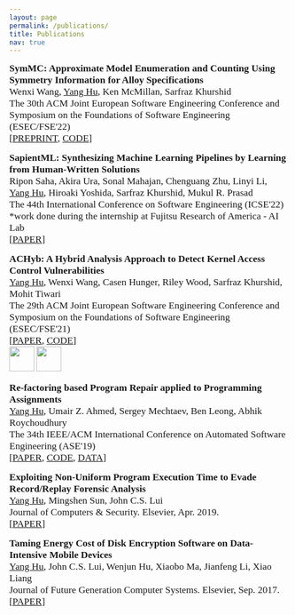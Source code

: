 ```yaml
---
layout: page
permalink: /publications/
title: Publications
nav: true
---
```

<span style="font-family:Consolas; font-size:1.25em; font-weight:bold;">SymMC: Approximate Model Enumeration and Counting Using Symmetry Information for Alloy Specifications</span><br/>
<span style="font-family:Consolas; font-size:1.25em;"> Wenxi Wang, <u>Yang Hu</u>, Ken McMillan, Sarfraz Khurshid</span><br/>
<span style="font-family:Consolas; font-size:1.25em;">The 30th ACM Joint European Software Engineering Conference and Symposium on the Foundations of Software Engineering (ESEC/FSE'22)</span><br/>
<span style="font-family:Consolas; font-size:1.25em;">\[[PREPRINT](https://wenxiwang.github.io/papers/SymMC.pdf), [CODE](https://github.com/wenxiwang/SymMC-Tool)\]</span><br/>

<span style="font-family:Consolas; font-size:1.25em; font-weight:bold;">SapientML: Synthesizing Machine Learning Pipelines by Learning
from Human-Written Solutions</span><br/>
<span style="font-family:Consolas; font-size:1.25em;"> Ripon Saha, Akira Ura, Sonal Mahajan, Chenguang Zhu, Linyi Li, <u>Yang Hu</u>, Hiroaki Yoshida, Sarfraz Khurshid, Mukul R. Prasad</span><br/>
<span style="font-family:Consolas; font-size:1.25em;">The 44th International Conference on Software Engineering (ICSE'22)</span><br/>
<span style="font-family:Consolas; font-size:1.25em;">\*work done during the internship at Fujitsu Research of America - AI Lab </span><br/>
<span style="font-family:Consolas; font-size:1.25em;">\[[PAPER](https://arxiv.org/pdf/2202.10451.pdf)\]</span><br/>

<span style="font-family:Consolas; font-size:1.25em; font-weight:bold;">ACHyb: A Hybrid Analysis Approach to Detect Kernel Access Control Vulnerabilities</span><br/>
<span style="font-family:Consolas; font-size:1.25em;"> <u>Yang Hu</u>, Wenxi Wang, Casen Hunger, Riley Wood, Sarfraz Khurshid, Mohit Tiwari</span><br/>
<span style="font-family:Consolas; font-size:1.25em;">The 29th ACM Joint European Software Engineering Conference and Symposium on the Foundations of Software Engineering (ESEC/FSE'21)</span><br/>
<span style="font-family:Consolas; font-size:1.25em;">\[[PAPER](https://dl.acm.org/doi/abs/10.1145/3468264.3468627), [CODE](https://github.com/githubhuyang/achyb)\]</span><br/>
<span style="font-family:Consolas; font-size:1.25em;"><image src="https://www.acm.org/binaries/content/gallery/acm/publications/artifact-review-v1_1-badges/artifacts_available_v1_1.png" style="width:45px;height:45px;"/> <image src="https://www.acm.org/binaries/content/gallery/acm/publications/artifact-review-v1_1-badges/artifacts_evaluated_reusable_v1_1.png" style="width:45px;height:45px;"/></span>

<span style="font-family:Consolas; font-size:1.25em; font-weight:bold;">Re-factoring based Program Repair applied to Programming Assignments</span><br/>
<span style="font-family:Consolas; font-size:1.25em;"> <u>Yang Hu</u>, Umair Z. Ahmed, Sergey Mechtaev, Ben Leong, Abhik Roychoudhury</span><br/>
<span style="font-family:Consolas; font-size:1.25em;">The 34th IEEE/ACM International Conference on Automated Software Engineering (ASE'19)</span><br/>
<span style="font-family:Consolas; font-size:1.25em;">\[[PAPER](https://ieeexplore.ieee.org/abstract/document/8952522), [CODE](https://github.com/githubhuyang/refactory), [DATA](https://github.com/githubhuyang/refactory#publication)\]</span>

<span style="font-family:Consolas; font-size:1.25em; font-weight:bold;">Exploiting Non-Uniform Program Execution Time to Evade Record/Replay Forensic Analysis</span><br/>
<span style="font-family:Consolas; font-size:1.25em;"> <u>Yang Hu</u>, Mingshen Sun, John C.S. Lui</span><br/>
<span style="font-family:Consolas; font-size:1.25em;">Journal of Computers & Security. Elsevier, Apr. 2019.</span><br/>
<span style="font-family:Consolas; font-size:1.25em;">\[[PAPER](https://www.sciencedirect.com/science/article/pii/S0167404819300938)\]</span>

<span style="font-family:Consolas; font-size:1.25em; font-weight:bold;">Taming Energy Cost of Disk Encryption Software on Data-Intensive Mobile Devices</span><br/>
<span style="font-family:Consolas; font-size:1.25em;"> <u>Yang Hu</u>, John C.S. Lui, Wenjun Hu, Xiaobo Ma, Jianfeng Li, Xiao Liang</span><br/>
<span style="font-family:Consolas; font-size:1.25em;">Journal of Future Generation Computer Systems. Elsevier, Sep. 2017.</span><br/>
<span style="font-family:Consolas; font-size:1.25em;">\[[PAPER](https://www.sciencedirect.com/science/article/pii/S0167739X17320113)\]</span>
